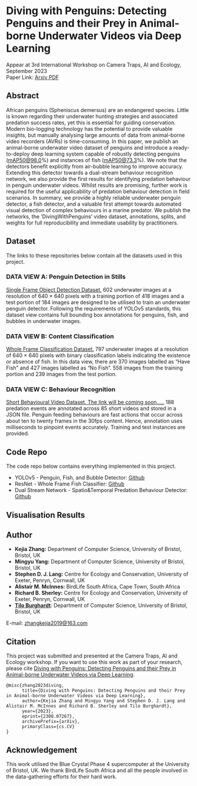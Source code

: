 # Diving with Penguins: Detecting Penguins and their Prey in Animal-borne Underwater Videos via Deep Learning
Appear at 3rd International Workshop on Camera Traps, AI and Ecology, September 2023  
Paper Link: [Arxiv PDF](https://arxiv.org/abs/2308.07267)

## Abstract
African penguins (Spheniscus demersus) are an endangered species. Little is known regarding their underwater hunting strategies and associated predation success rates, yet this is essential for guiding conservation. Modern bio-logging technology has the potential to provide valuable insights, but manually analysing large amounts of data from animal-borne video recorders (AVRs) is time-consuming. In this paper, we publish an animal-borne underwater video dataset of penguins and introduce a ready-to-deploy deep learning system capable of robustly detecting penguins (mAP50@98.0%) and instances of fish (mAP50@73.3%). We note that the detectors benefit explicitly from air-bubble learning to improve accuracy. Extending this detector towards a dual-stream behaviour recognition network, we also provide the first results for identifying predation behaviour in penguin underwater videos. Whilst results are promising, further work is required for the useful applicability of predation behaviour detection in field scenarios. In summary, we provide a highly reliable underwater penguin detector, a fish detector, and a valuable first attempt towards automated visual detection of complex behaviours in a marine predator. We publish the networks, the ’DivingWithPenguins’ video dataset, annotations, splits, and weights for full reproducibility and immediate usability by practitioners.

## Dataset
The links to these repositories below contain all the datasets used in this project.

### DATA VIEW A: Penguin Detection in Stills
[Single Frame Object Detection Dataset.](https://github.com/Kejia928/local-detection-dataset) 602 underwater images at a resolution of 640 × 640 pixels with a training portion of 418 images and a test portion of 184 images are designed to be utilised to train an underwater penguin detector. Following the requirements of YOLOv5 standards, this dataset view contains full bounding box annotations for penguins, fish, and bubbles in underwater images.

### DATA VIEW B: Content Classification
[Whole Frame Classification Dataset.](https://github.com/Kejia928/global-detection-dataset) 797 underwater images at a resolution of 640 × 640 pixels with binary classification labels indicating the existence or absence of fish. In this data view, there are 370 images labelled as “Have Fish” and 427 images labelled as “No Fish”. 558 images from the training portion and 239 images from the test portion.

### DATA VIEW C: Behaviour Recognition
[Short Behavioural Video Dataset. The link will be coming soon.....]() 188 predation events are annotated across 85 short videos and stored in a JSON file. Penguin feeding behaviours are fast actions that occur across about ten to twenty frames in the 30fps content. Hence, annotation uses milliseconds to pinpoint events accurately. Training and test instances are provided.

## Code Repo
The code repo below contains everything implemented in this project.

* YOLOv5 - Penguin, Fish, and Bubble Detector: [Github](https://github.com/Kejia928/PenguinDetector)
* ResNet - Whole Frame Fish Classifier: [Github](https://github.com/Kejia928/FishDetector)
* Dual Stream Network - Spatio&Temporal Predation Behaviour Detector: [Github](https://github.com/Kejia928/PredationDetector)

## Visualisation Results

## Author
- **Kejia Zhang:** Department of Computer Science, University of Bristol, Bristol, UK  
- **Mingyu Yang:** Department of Computer Science, University of Bristol, Bristol, UK  
- **Stephen D. J. Lang:** Centre for Ecology and Conservation, University of Exeter, Penryn, Cornwall, UK  
- **Alistair M. McInnes:** BirdLife South Africa, Cape Town, South Africa  
- **Richard B. Sherley:** Centre for Ecology and Conservation, University of Exeter, Penryn, Cornwall, UK  
- [**Tilo Burghardt**](http://people.cs.bris.ac.uk/~burghard/): Department of Computer Science, University of Bristol, Bristol, UK  

E-mail: zhangkejia2019@163.com

## Citation
This project was submitted and presented at the Camera Traps, AI and Ecology workshop. If you want to use this work as part of your research, please cite [Diving with Penguins: Detecting Penguins and their Prey in Animal-borne Underwater Videos via Deep Learning](https://arxiv.org/abs/2308.07267).

```text
@misc{zhang2023diving,
      title={Diving with Penguins: Detecting Penguins and their Prey in Animal-borne Underwater Videos via Deep Learning}, 
      author={Kejia Zhang and Mingyu Yang and Stephen D. J. Lang and Alistair M. McInnes and Richard B. Sherley and Tilo Burghardt},
      year={2023},
      eprint={2308.07267},
      archivePrefix={arXiv},
      primaryClass={cs.CV}
}
```

## Acknowledgement
This work utilised the Blue Crystal Phase 4 supercomputer at the University of Bristol, UK. We thank BirdLife South Africa and all the people involved in the data-gathering efforts for their hard work.
